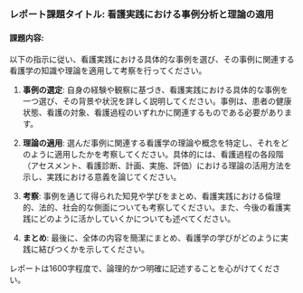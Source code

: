 ### レポート課題タイトル: 看護実践における事例分析と理論の適用

#### 課題内容:
以下の指示に従い、看護実践における具体的な事例を選び、その事例に関連する看護学の知識や理論を適用して考察を行ってください。

1. **事例の選定**: 自身の経験や観察に基づき、看護実践における具体的な事例を一つ選び、その背景や状況を詳しく説明してください。事例は、患者の健康状態、看護の対象、看護過程のいずれかに関連するものである必要があります。

2. **理論の適用**: 選んだ事例に関連する看護学の理論や概念を特定し、それをどのように適用したかを考察してください。具体的には、看護過程の各段階（アセスメント、看護診断、計画、実施、評価）における理論の活用方法を示し、実践における意義を論じてください。

3. **考察**: 事例を通じて得られた知見や学びをまとめ、看護実践における倫理的、法的、社会的な側面についても考察してください。また、今後の看護実践にどのように活かしていくかについても述べてください。

4. **まとめ**: 最後に、全体の内容を簡潔にまとめ、看護学の学びがどのように実践に結びつくかを示してください。

レポートは1600字程度で、論理的かつ明確に記述することを心がけてください。